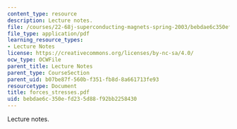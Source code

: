 ```yaml
---
content_type: resource
description: Lecture notes.
file: /courses/22-68j-superconducting-magnets-spring-2003/bebdae6c350efd235d88f92bb2258430_forces_stresses.pdf
file_type: application/pdf
learning_resource_types:
- Lecture Notes
license: https://creativecommons.org/licenses/by-nc-sa/4.0/
ocw_type: OCWFile
parent_title: Lecture Notes
parent_type: CourseSection
parent_uid: b07be87f-560b-f351-fb8d-8a661713fe93
resourcetype: Document
title: forces_stresses.pdf
uid: bebdae6c-350e-fd23-5d88-f92bb2258430
---
```

Lecture notes.
